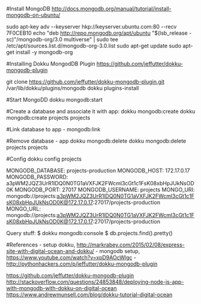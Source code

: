 
#Install MongoDB
http://docs.mongodb.org/manual/tutorial/install-mongodb-on-ubuntu/

sudo apt-key adv --keyserver hkp://keyserver.ubuntu.com:80 --recv 7F0CEB10
echo "deb http://repo.mongodb.org/apt/ubuntu "$(lsb_release -sc)"/mongodb-org/3.0 multiverse" | sudo tee /etc/apt/sources.list.d/mongodb-org-3.0.list
sudo apt-get update
sudo apt-get install -y mongodb-org

#Installing Dokku MongodDB Plugin
https://github.com/jeffutter/dokku-mongodb-plugin

git clone https://github.com/jeffutter/dokku-mongodb-plugin.git /var/lib/dokku/plugins/mongodb
dokku plugins-install

#Start MongoDD
dokku mongodb:start

#Create a database and associate it with app: dokku mongodb:create <database> <project>
dokku mongodb:create projects projects

#Link database to app - mongodb:link <app> <database>

#Remove database - app dokku mongodb:delete <database> <project>
dokku mongodb:delete projects projects

#Config
dokku config projects

MONGODB_DATABASE: projects-production
MONGODB_HOST:     172.17.0.17
MONGODB_PASSWORD: a3pWM2JQZ3UrR1lDQ0N0TG1aVXFJK2FWcml3cGt1c1FsK08xbHpJUkNsOD0K
MONGODB_PORT:     27017
MONGODB_USERNAME: projects
MONGO_URI:        mongodb://projects:a3pWM2JQZ3UrR1lDQ0N0TG1aVXFJK2FWcml3cGt1c1FsK08xbHpJUkNsOD0K@172.17.0.17:27017/projects-production
MONGO_URL:        mongodb://projects:a3pWM2JQZ3UrR1lDQ0N0TG1aVXFJK2FWcml3cGt1c1FsK08xbHpJUkNsOD0K@172.17.0.17:27017/projects-production

Query stuff: 
$ dokku mongodb:console
$ db.projects.find().pretty()


#References
	- setup dokku, http://markrabey.com/2015/02/08/express-site-with-digital-ocean-and-dokku/ 
	- mongodb setup, https://www.youtube.com/watch?v=xpD9AOcWlgc
	- http://pythonhackers.com/p/jeffutter/dokku-mongodb-plugin

https://github.com/jeffutter/dokku-mongodb-plugin
http://stackoverflow.com/questions/24853848/deploying-node-js-app-with-mongodb-with-dokku-on-digital-ocean
https://www.andrewmunsell.com/blog/dokku-tutorial-digital-ocean

